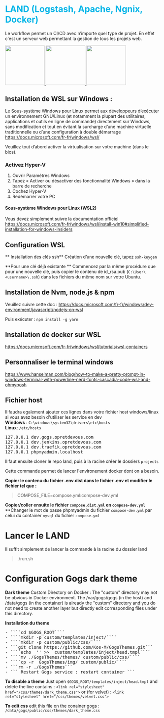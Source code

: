 # <span style="color:#01b6e8">LAND (Logstash, Apache, Ngnix, Docker) </span>

Le workflow permet un CI/CD avec n’importe quel type de projet. En effet c'est un serveur web permettant la gestion de
tous les projets web.


<a href="http://traefik.opretdevous.com">
<img src="https://it-obey.com/wp-content/uploads/2021/05/traefik-logo-300x92.jpg" width="128">
</a>
<a href="https://gogs.opretdevous.com">
<img src="https://repository-images.githubusercontent.com/16752620/4984a580-ea4e-11ea-90be-6f77164aa0aa"   width="128">
</a>
<a href="https://jenkins.opretdevous.com">
<img src="https://upload.wikimedia.org/wikipedia/commons/e/e3/Jenkins_logo_with_title.svg" width="128">
</a>


## Installation de WSL sur Windows : 

Le Sous-système Windows pour Linux permet aux développeurs d’exécuter un environnement GNU/Linux (et notamment la plupart des utilitaires, applications et outils en ligne de commande) directement sur Windows, sans modification et tout en évitant la surcharge d’une machine virtuelle traditionnelle ou d’une configuration à double démarrage
https://docs.microsoft.com/fr-fr/windows/wsl/

Veuillez tout d’abord activer la virtualisation sur votre machine (dans le bios).

### Activez Hyper-V
1.	Ouvrir Paramètres Windows
2.	Tapez « Activer ou désactiver des fonctionnalité Windows » dans la barre de recherche 
3.	Cochez Hyper-V
4.	Redémarrer votre PC

#### Sous-système Windows pour Linux (WSL2)
Vous devez simplement suivre la documentation officiel https://docs.microsoft.com/fr-fr/windows/wsl/install-win10#simplified-installation-for-windows-insiders

## Configuration WSL

** Installation des clés ssh**
Création d’une nouvelle clé, tapez `ssh-keygen` 

**Pour une clé déjà existante **
Commencez par la même procédure que pour une nouvelle clé, puis copier le contenu de id_rsa.pub  (``C:\User\<username>\.ssh``) dans les fichiers du même nom sur votre Ubuntu.

## Installation de Nvm, node.js & npm
Veuillez suivre cette doc : https://docs.microsoft.com/fr-fr/windows/dev-environment/javascript/nodejs-on-wsl

Puis exécuter : `npm install -g yarn`

## Installation de docker sur WSL
https://docs.microsoft.com/fr-fr/windows/wsl/tutorials/wsl-containers

## Personnaliser le terminal windows
https://www.hanselman.com/blog/how-to-make-a-pretty-prompt-in-windows-terminal-with-powerline-nerd-fonts-cascadia-code-wsl-and-ohmyposh

## Fichier host
Il faudra egalement ajouter ces lignes dans votre fichier host windows/linux 
si vous avez besoin d'utiliser les service en dev <br>
**Windows** : `C:\windows\system32\drivers\etc\hosts`<br>
**Linux**: `/etc/hosts`
<pre>
127.0.0.1 dev.gogs.opretdevous.com
127.0.0.1 dev.jenkins.opretdevous.com
127.0.0.1 dev.traefik.opretdevous.com
127.0.0.1 phpmyadmin.localhost
</pre>


Il faut ensuite cloner le repo land, puis à la racine créer le dossiers `projects` 

Cette commande permet de lancer l'environement docker dont on a besoin.

**Copier le contenu du fichier .env.dist dans le fichier .env et modifier le fichier tel que :**
>COMPOSE_FILE=compose.yml:compose-dev.yml

**Copier/coller ensuite le fichier `compose.dist.yml` en `compose-dev.yml`**
**Changer le mot de passe phpmyadmin du fichier `compose-dev.yml` par celui 
du container `mysql` du fichier `compose.yml`

# Lancer le LAND
Il suffit simplement de lancer la commande à la racine du dossier land

> ./run.sh
> 
# Configuration Gogs dark theme

**Dark theme**
Custom Directory on Docker :
The "custom" directory may not be obvious in Docker environment. The /var/gogs/gogs (in the host) and /data/gogs (in the
container) is already the "custom" directory and you do not need to create another layer but directly edit corresponding
files under this directory.

**Installation du theme**
<pre>
- ````cd $GOGS_ROOT````
- ````mkdir -p custom/templates/inject/````
- ````mkdir -p custom/public/css/````
- ```git clone https://github.com/Kos-M/GogsThemes.git```
- ````echo  '<link rel="stylesheet" href="/css/themes/dark_theme.css">' >>  custom/templates/inject/head.tmpl````
- ````mv ./GogsThemes/themes/ custom/public/css/````
- ````cp -r  GogsThemes/img/ custom/public/````
- ```rm -r ./GogsThemes```
- ``` Restart Gogs service : restart container ```
</pre>

**To disable a theme**
Just open `$GOGS_ROOT/templates/inject/head.tmpl` and delete the line
contains : `<link rel="stylesheet" href="/css/themes/dark_theme.css">`
or (for velvet) : `<link rel="stylesheet" href="/css/themes/velvet.css">`

**To edit css**
edit this file on the conainer gogs : `/data/gogs/public/css/themes/dark_theme.css`






